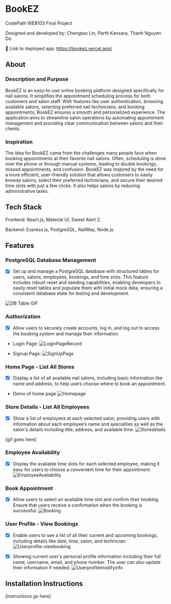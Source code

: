 # BookEZ

CodePath WEB103 Final Project

Designed and developed by: Chengtao Lin, Parth Kansara, Thanh Nguyen Do

🔗 Link to deployed app: https://bookez.vercel.app/

## About

### Description and Purpose

BookEZ is an easy-to-use online booking platform designed specifically for nail salons. It simplifies the appointment scheduling process for both customers and salon staff. With features like user authentication, browsing available salons, selecting preferred nail technicians, and booking appointments, BookEZ ensures a smooth and personalized experience. The application aims to streamline salon operations by automating appointment management and providing clear communication between salons and their clients.

### Inspiration

The idea for BookEZ came from the challenges many people face when booking appointments at their favorite nail salons. Often, scheduling is done over the phone or through manual systems, leading to double bookings, missed appointments, and confusion. BookEZ was inspired by the need for a more efficient, user-friendly solution that allows customers to easily browse salons, select their preferred technicians, and secure their desired time slots with just a few clicks. It also helps salons by reducing administrative tasks.

## Tech Stack

Frontend: React.js, Material UI, Sweet Alert 2.

Backend: Express.js, PostgreSQL, RailWay, Node.js.

## Features

### PostgreSQL Database Management

- [x] Set up and manage a PostgreSQL database with structured tables for users, salons, employees, bookings, and time slots. This feature includes robust reset and seeding capabilities, enabling developers to easily reset tables and populate them with initial mock data, ensuring a consistent database state for testing and development.

![DB Table GIF](https://github.com/Web103-BookEZ/web103_finalproject/blob/main/gifs/db_walkthrough.gif)

### Authorization

- [x] Allow users to securely create accounts, log in, and log out to access the booking system and manage their information.

- Login Page: 
![LoginPageRecord](https://github.com/user-attachments/assets/1645619d-8b35-4311-8ae8-732c08821352)

- Signup Page:
![SignUpPage](https://github.com/user-attachments/assets/a87f806b-28a2-4154-8b6d-0ff4c7f1ea59)


### Home Page - List All Stores

- [x] Display a list of all available nail salons, including basic information like name and address, to help users choose where to book an appointment.

- Demo of home page
![Homepage](https://github.com/user-attachments/assets/e625ab42-06d3-4ff8-894b-250628c751bb)

### Store Details - List All Employees

- [x] Show a list of employees at each selected salon, providing users with information about each employee’s name and specialties as well as the salon's details including title, address, and available time.
![Storedetails](https://github.com/user-attachments/assets/35bb6a28-180b-4f22-8902-ca65d2be66b4)

[gif goes here]

### Employee Availability

- [x] Display the available time slots for each selected employee, making it easy for users to choose a convenient time for their appointment.
![EmployeeAvailability](https://github.com/user-attachments/assets/71dda37f-d44e-44d2-bf98-84f4d4ce1052)


### Book Appointment

- [x] Allow users to select an available time slot and confirm their booking. Ensure that users receive a confirmation when the booking is successful.
![Booking](https://github.com/user-attachments/assets/f2e8f0d4-61f5-4623-9094-823ddd57a4dc)


### User Profile - View Bookings

- [x] Enable users to see a list of all their current and upcoming bookings, including details like date, time, salon, and technician.
![Userprofile-viewbooking](https://github.com/user-attachments/assets/e7e0fd2f-a0f7-4310-a415-075a152816d5)

- [x] Showing current user's personal profile information including their full name, username, email, and phone number. The user can also update their information if needed.
![Userprofilemodifyinfo](https://github.com/user-attachments/assets/ddc9859d-d12d-401b-b3a8-5ed21648aea4)


## Installation Instructions

[instructions go here]

